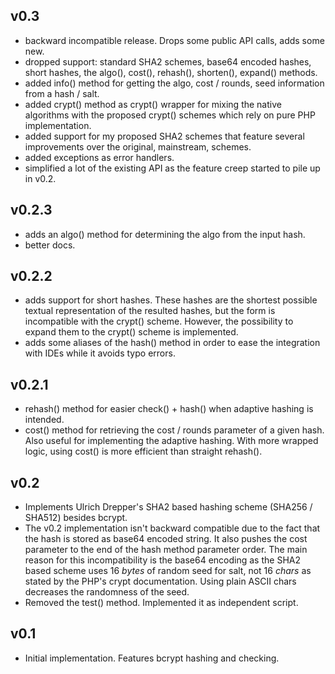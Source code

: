 ## v0.3
 * backward incompatible release. Drops some public API calls, adds some new.
 * dropped support: standard SHA2 schemes, base64 encoded hashes, short hashes, the algo(), cost(), rehash(), shorten(), expand() methods.
 * added info() method for getting the algo, cost / rounds, seed information from a hash / salt.
 * added crypt() method as crypt() wrapper for mixing the native algorithms with the proposed crypt() schemes which rely on pure PHP implementation.
 * added support for my proposed SHA2 schemes that feature several improvements over the original, mainstream, schemes.
 * added exceptions as error handlers.
 * simplified a lot of the existing API as the feature creep started to pile up in v0.2.

## v0.2.3
 * adds an algo() method for determining the algo from the input hash.
 * better docs.

## v0.2.2
 * adds support for short hashes. These hashes are the shortest possible textual representation of the resulted hashes, but the form is incompatible with the crypt() scheme. However, the possibility to expand them to the crypt() scheme is implemented.
 * adds some aliases of the hash() method in order to ease the integration with IDEs while it avoids typo errors.

## v0.2.1
 * rehash() method for easier check() + hash() when adaptive hashing is intended.
 * cost() method for retrieving the cost / rounds parameter of a given hash. Also useful for implementing the adaptive hashing. With more wrapped logic, using cost() is more efficient than straight rehash().

## v0.2
 * Implements Ulrich Drepper's SHA2 based hashing scheme (SHA256 / SHA512) besides bcrypt.
 * The v0.2 implementation isn't backward compatible due to the fact that the hash is stored as base64 encoded string. It also pushes the cost parameter to the end of the hash method parameter order. The main reason for this incompatibility is the base64 encoding as the SHA2 based scheme uses 16 *bytes* of random seed for salt, not 16 *chars* as stated by the PHP's crypt documentation. Using plain ASCII chars decreases the randomness of the seed.
 * Removed the test() method. Implemented it as independent script.

## v0.1
 * Initial implementation. Features bcrypt hashing and checking.


